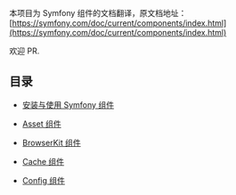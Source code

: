 本项目为 Symfony 组件的文档翻译，原文档地址：[https://symfony.com/doc/current/components/index.html](https://symfony.com/doc/current/components/index.html)

欢迎 PR.

## 目录

+ [安装与使用 Symfony 组件](https://github.com/lndj/symfony-components-doc-zh/blob/master/3.1version/%E5%AE%89%E8%A3%85%E4%B8%8E%E4%BD%BF%E7%94%A8Symfony%E7%BB%84%E4%BB%B6.md)

+ [Asset 组件](https://github.com/lndj/symfony-components-doc-zh/blob/master/3.1version/Asset/the-asset-component.md)

+ [BrowserKit 组件](https://github.com/lndj/symfony-components-doc-zh/blob/master/3.1version/BrowserKit/the-browserKit-component.md)

+ [Cache 组件](https://github.com/lndj/symfony-components-doc-zh/blob/master/3.1version/Cache/the-cache-component.md)

+ [Config 组件](https://github.com/lndj/symfony-components-doc-zh/blob/master/3.1version/Config/the-config-component.md)